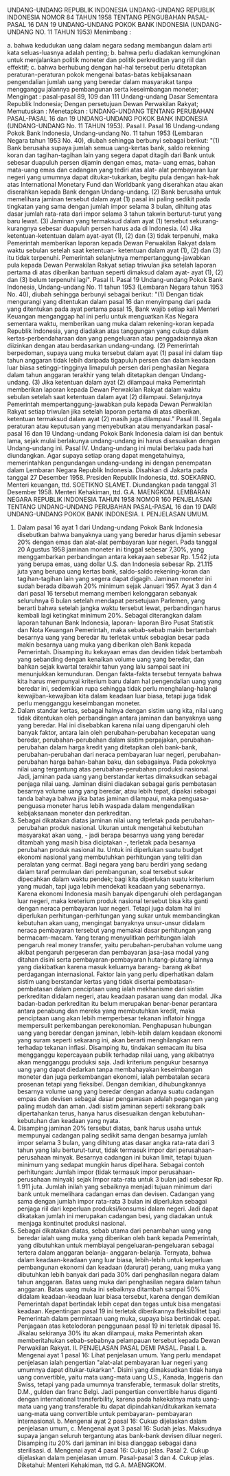  UNDANG-UNDANG REPUBLIK INDONESIA UNDANG-UNDANG REPUBLIK INDONESIA NOMOR 84 TAHUN 1958 TENTANG PENGUBAHAN PASAL-PASAL 16 DAN 19 UNDANG-UNDANG POKOK BANK INDONESIA (UNDANG-UNDANG NO. 11 TAHUN 1953)
Menimbang :

a. bahwa kedudukan uang dalam negara sedang membangun dalam arti kata seluas-luasnya adalah penting;
b. bahwa perlu diadakan kemungkinan untuk menjalankan politik moneter dan politik perkreditan yang riil dan effektif;
c. bahwa berhubung dengan hal-hal tersebut perlu ditetapkan peraturan-peraturan pokok mengenai batas-batas kebijaksanaan pengendalian jumlah uang yang beredar dalam masyarakat tanpa mengganggu jalannya pembangunan serta keseimbangan moneter;
Mengingat :
 pasal-pasal 89, 109 dan 111 Undang-undang Dasar Sementara Republik Indonesia; Dengan persetujuan Dewan Perwakilan Rakyat; Memutuskan : Menetapkan : UNDANG-UNDANG TENTANG PERUBAHAN PASAL-PASAL 16 dan 19 UNDANG-UNDANG POKOK BANK INDONESIA (UNDANG-UNDANG No. 11 TAHUN 1953). Pasal I. Pasal 16 Undang-undang Pokok Bank Indonesia, Undang-undang No. 11 tahun 1953 (Lembaran Negara tahun 1953 No. 40), diubah sehingga berbunyi sebagai berikut: "(1) Bank berusaha supaya jumlah semua uang-kertas bank, saldo rekening koran dan tagihan-tagihan lain yang segera dapat ditagih dari Bank untuk sebesar duapuluh persen dijamin dengan emas, mata- uang emas, bahan mata-uang emas dan cadangan yang tediri atas alat- alat pembayaran luar negeri yang umumnya dapat ditukar-tukarkan, begitu pula dengan hak-hak atas International Monetary Fund dan Worldbank yang diserahkan atau akan diserahkan kepada Bank dengan Undang-undang.
(2) Bank berusaha untuk memelihara jaminan tersebut dalam ayat (1) pasal ini paling sedikit pada tingkatan yang sama dengan jumlah impor selama 3 bulan, dihitung atas dasar jumlah rata-rata dari impor selama 3 tahun takwin berturut-turut yang baru lewat.
(3) Jaminan yang termaksud dalam ayat (1) tersebut sekurang-kurangnya sebesar duapuluh persen harus ada di Indonesia.
(4) Jika ketentuan-ketentuan dalam ayat-ayat (1), (2) dan (3) tidak terpenuhi, maka Pemerintah memberikan laporan kepada Dewan Perwakilan Rakyat dalam waktu sebulan setelah saat ketentuan- ketentuan dalam ayat (1), (2) dan (3) itu tidak terpenuhi. Pemerintah selanjutnya mempertanggung-jawabkan pula kepada Dewan Perwakilan Rakyat setiap triwulan jika setelah laporan pertama di atas diberikan bantuan seperti dimaksud dalam ayat- ayat (1), (2) dan (3) belum terpenuhi lagi". Pasal II. Pasal 19 Undang-undang Pokok Bank Indonesia, Undang-undang No. 11 tahun 1953 (Lembaran Negara tahun 1953 No. 40), diubah sehingga berbunyi sebagai berikut: "(1) Dengan tidak mengurangi yang ditentukan dalam pasal 16 dan menyimpang dari pada yang ditentukan pada ayat pertama pasal 15, Bank wajib setiap kali Menteri Keuangan menganggap hal ini perlu untuk menguatkan Kas Negara sementara waktu, memberikan uang muka dalam rekening-koran kepada Republik Indonesia, yang diadakan atas tanggungan yang cukup dalam kertas-perbendaharaan dan yang pengeluaran atau penggadaiannya akan diizinkan dengan atau berdasarkan undang-undang.
(2) Pemerintah berpedoman, supaya uang muka tersebut dalam ayat (1) pasal ini dalam tiap tahun anggaran tidak lebih daripada tigapuluh persen dan dalam keadaan luar biasa setinggi-tingginya limapuluh persen dari penghasilan Negara dalam tahun anggaran terakhir yang telah ditetapkan dengan Undang-undang.
(3) Jika ketentuan dalam ayat (2) dilampaui maka Pemerintah memberikan laporan kepada Dewan Perwakilan Rakyat dalam waktu sebulan setelah saat ketentuan dalam ayat (2) dilampaui. Selanjutnya Pemerintah mempertanggung-jawabkan pula kepada Dewan Perwakilan Rakyat setiap triwulan jika setelah laporan pertama di atas diberikan, ketentuan termaksud dalam ayat (2) masih juga dilampaui." Pasal III. Segala peraturan atau keputusan yang menyebutkan atau menyandarkan pasal-pasal 16 dan 19 Undang-undang Pokok Bank Indonesia dalam isi dan bentuk lama, sejak mulai berlakunya undang-undang ini harus disesuaikan dengan Undang-undang ini. Pasal IV. Undang-undang ini mulai berlaku pada hari diundangkan. Agar supaya setiap orang dapat mengetahuinya, memerintahkan pengundangan undang-undang ini dengan penempatan dalam Lembaran Negara Republik Indonesia. Disahkan di Jakarta pada tanggal 27 Desember 1958. Presiden Republik Indonesia, ttd. SOEKARNO. Menteri keuangan, ttd. SOETIKNO SLAMET. Diundangkan pada tanggal 31 Desember 1958. Menteri Kehakiman, ttd. G.A. MAENGKOM. LEMBARAN NEGARA REPUBLIK INDONESIA TAHUN 1958 NOMOR 160 PENJELASAN TENTANG UNDANG-UNDANG PERUBAHAN PASAL-PASAL 16 dan 19 DARI UNDANG-UNDANG POKOK BANK INDONESIA. I. PENJELASAN UMUM.
1. Dalam pasal 16 ayat 1 dari Undang-undang Pokok Bank Indonesia disebutkan bahwa banyaknya uang yang beredar harus dijamin sebesar 20% dengan emas dan alat-alat pembayaran luar negeri. Pada tanggal 20 Agustus 1958 jaminan moneter ini tinggal sebesar 7,30%, yang menggambarkan perbandingan antara kekayaan sebesar Rp. 1.542 juta yang berupa emas, uang dollar U.S. dan Indonesia sebesar Rp. 21.115 juta yang berupa uang kertas bank, saldo-saldo rekening-koran dan tagihan-tagihan lain yang segera dapat digagih. Jaminan moneter ini sudah berada dibawah 20% minimum sejak Januari 1957. Ayat 3 dan 4 dari pasal 16 tersebut memang memberi kelonggaran sebanyak seluruhnya 6 bulan setelah mendapat persetujuan Parlemen, yang berarti bahwa setelah jangka waktu tersebut lewat, perbandingan harus kembali lagi ketingkat minimum 20%. Sebagai diterangkan dalam laporan tahunan Bank Indonesia, laporan- laporan Biro Pusat Statistik dan Nota Keuangan Pemerintah, maka sebab-sebab makin bertambah besarnya uang yang beredar itu terletak untuk sebagian besar pada makin besarnya uang muka yang diberikan oleh Bank kepada Pemerintah. Disamping itu kekayaan emas dan deviden tidak bertambah yang sebanding dengan kenaikan volume uang yang beredar, dan bahkan sejak kwartal terakhir tahun yang lalu sampai saat ini menunjukkan kemunduran. Dengan fakta-fakta tersebut ternyata bahwa kita harus mempunyai kriterium baru dalam hal pengendalian uang yang beredar ini, sedemikian rupa sehingga tidak perlu menghalang-halangi kewajiban-kewajiban kita dalam keadaan luar biasa, tetapi juga tidak perlu mengganggu keseimbangan moneter.
2. Dalam standar kertas, sebagai halnya dengan sistim uang kita, nilai uang tidak ditentukan oleh perbandingan antara jaminan dan banyaknya uang yang beredar. Hal ini disebabkan karena nilai uang dipengaruhi oleh banyak faktor, antara lain oleh perubahan-perubahan kecepatan uang beredar, perubahan-perubahan dalam sistim perpajakan, perubahan-perubahan dalam harga kredit yang ditetapkan oleh bank-bank, perubahan-perubahan dari neraca pembayaran luar negeri, perubahan-perubahan harga bahan-bahan baku, dan sebagainya. Pada pokoknya nilai uang tergantung atas perubahan-perubahan produksi nasional. Jadi, jaminan pada uang yang berstandar kertas dimaksudkan sebagai penjaga nilai uang. Jaminan disini diadakan sebagai garis pembatasan besarnya volume uang yang beredar, atau lebih tepat, dipakai sebagai tanda bahaya bahwa jika batas jaminan dilampaui, maka penguasa-penguasa moneter harus lebih waspada dalam mengendalikan kebijaksanaan moneter dan perkreditan.
3. Sebagai dikatakan diatas jaminan nilai uang terletak pada perubahan-perubahan produk nasional. Ukuran untuk mengetahui kebutuhan masyarakat akan uang, - jadi berapa besarnya uang yang beredar ditambah yang masih bisa diciptakan -, terletak pada besarnya perubahan produk nasional itu. Untuk ini diperlukan suatu budget ekonomi nasional yang membutuhkan perhitungan yang teliti dan peralatan yang cermat. Bagi negara yang baru berdiri yang sedang dalam taraf permulaan dari pembangunan, soal tersebut sukar dipecahkan dalam waktu pendek; bagi kita diperlukan suatu kriterium yang mudah, tapi juga lebih mendekati keadaan yang sebenarnya. Karena ekonomi Indonesia masih banyak dipengaruhi oleh perdagangan luar negeri, maka kreterium produk nasional tersebut bisa kita ganti dengan neraca pembayaran luar negeri. Tetapi juga dalam hal ini diperlukan perhitungan-perhitungan yang sukar untuk membandingkan kebutuhan akan uang, mengingat banyaknya unsur-unsur didalam neraca pembayaran tersebut yang memakai dasar perhitungan yang bermacam-macam. Yang terang menyulitkan perhitungan ialah pengaruh real money transfer, yaitu perubahan-perubahan volume uang akibat pengaruh pergeseran dan pembayaran jasa-jasa modal yang ditahan disini serta pembayaran-pembayaran hutang-piutang lainnya yang diakibatkan karena masuk keluarnya barang- barang akibat perdagangan internasional. Faktor lain yang perlu diperhatikan dalam sistim uang berstandar kertas yang tidak disertai pembatasan-pembatasan dalam penciptaan uang ialah mekhanisme dari sistim perkreditan didalam negeri, atau keadaan pasaran uang dan modal. Jika badan-badan perkreditan itu belum merupakan benar-benar perantara antara penabung dan mereka yang membutuhkan kredit, maka penciptaan uang akan lebih memperbesar tekanan inflatoir hingga mempersulit perkembangan perekonomian. Penghapusan hubungan uang yang beredar dengan jaminan, lebih-lebih dalam keadaan ekonomi yang suram seperti sekarang ini, akan berarti menghilangkan rem terhadap tekanan inflasi. Disamping itu, tindakan semacam itu bisa mengganggu kepercayaan publik terhadap nilai uang, yang akibatnya akan mengganggu produksi saja. Jadi kriterium pengukur besarnya uang yang dapat diedarkan tanpa membahayakan keseimbangan moneter dan juga perkembangan ekonomi, ialah pembatalan secara prosenan tetapi yang fleksibel. Dengan demikian, dihubungkannya besarnya volume uang yang beredar dengan adanya suatu cadangan empas dan devisen sebagai dasar pengawasan adalah pegangan yang paling mudah dan aman. Jadi sistim jaminan seperti sekarang baik dipertahankan terus, hanya harus disesuaikan dengan kebutuhan- kebutuhan dan keadaan yang nyata.
4. Disamping jaminan 20% tersebut diatas, bank harus usaha untuk mempunyai cadangan paling sedikit sama dengan besarnya jumlah impor selama 3 bulan, yang dihitung atas dasar angka rata-rata dari 3 tahun yang lalu berturut-turut, tidak termasuk impor dari perusahaan-perusahaan minyak. Besarnya cadangan ini bukan limit, tetapi tujuan minimum yang sedapat mungkin harus dipelihara. Sebagai contoh perhitungan: Jumlah impor (tidak termasuk impor perusahaan-perusahaan minyak) sejak Impor rata-rata untuk 3 bulan jadi sebesar Rp. 1.911 juta. Jumlah inilah yang sebaiknya menjadi tujuan minimum dari bank untuk memelihara cadangan emas dan devisen. Cadangan yang sama dengan jumlah impor rata-rata 3 bulan ini diperlukan sebagai penjaga riil dari keperluan produksi/konsumsi dalam negeri. Jadi dapat dikatakan jumlah ini merupakan cadangan besi, yang diadakan untuk menjaga kontinuitet produksi nasional.
5. Sebagai dikatakan diatas, sebab utama dari penambahan uang yang beredar ialah uang muka yang diberikan oleh bank kepada Pemerintah, yang dibutuhkan untuk membiayai pengeluaran-pengeluaran sebagai tertera dalam anggaran belanja- anggaran-belanja. Ternyata, bahwa dalam keadaan-keadaan yang luar biasa, lebih-lebih untuk keperluan pembangunan ekonomi dan keadaan (darurat) perang, uang muka yang dibutuhkan lebih banyak dari pada 30% dari penghasilan negara dalam tahun anggaran. Batas uang muka dari penghasilan negara dalam tahun anggaran. Batas uang muka ini sebaiknya ditambah sampai 50% didalam keadaan-keadaan luar biasa tersebut, karena dengan demikian Pemerintah dapat bertindak lebih cepat dan tegas untuk bisa mengatasi keadaan. Kepentingan pasal 19 ini terletak diberikannya fleksibilitet bagi Pemerintah dalam permintaan uang muka, supaya bisa bertindak cepat. Penjagaan atas ketelodoran penggunaan pasal 19 ini terletak dipasal 16. Jikalau sekiranya 30% itu akan dilampaui, maka Pemerintah akan memberitahukan sebab-sebabnya pelampauan tersebut kepada Dewan Perwakilan Rakyat. II. PENJELASAN PASAL DEMI PASAL. Pasal l.
a. Mengenai ayat 1 pasal 16: Lihat penjelasan umum. Yang perlu mendapat penjelasan ialah pengertian "alat-alat pembayaran luar negeri yang umumnya dapat ditukar-tukarkan". Disini yang dimaksudkan tidak hanya uang convertible, yaitu mata uang-mata uang U.S., Kanada, Inggeris dan Swiss, tetapi yang pada umumnya transferable, termasuk dollar stretits, D.M., gulden dan franc Belgi. Jadi pengertian convertible harus diganti dengan international transferbility, karena pada hakekatnya mata uang-mata uang yang transferable itu dapat dipindahkan/ditukarkan kemata uang-mata uang convertible untuk pembayaran- pembayaran internasional.
b. Mengenai ayat 2 pasal 16: Cukup dijelaskan dalam penjelasan umum, c. Mengenai ayat 3 pasal 16: Sudah jelas. Maksudnya supaya jangan seluruh tergantung atas bank-bank devisen diluar negeri. Disamping itu 20% dari jaminan ini bisa dianggap sebagai dana sterilisasi.
d. Mengenai ayat 4 pasal 16: Cukup jelas. Pasal 2. Cukup dijelaskan dalam penjelasan umum. Pasal-pasal 3 dan 4. Cukup jelas. Diketahui: Menteri Kehakiman, ttd G.A. MAENGKOM.